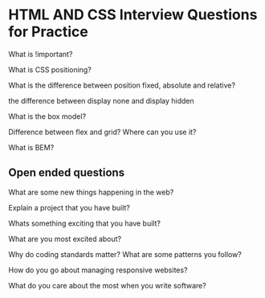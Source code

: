 # HTML AND CSS Interview Questions for Practice

What is !important?

What is CSS positioning?

What is the difference between position fixed, absolute and relative?

the difference between display none and display hidden

What is the box model?

Difference between flex and grid? Where can you use it?

What is BEM?

## Open ended questions
What are some new things happening in the web?

Explain a project that you have built?

Whats something exciting that you have built?

What are you most excited about?

Why do coding standards matter? What are some patterns you follow?

How do you go about managing responsive websites?

What do you care about the most when you write software?
